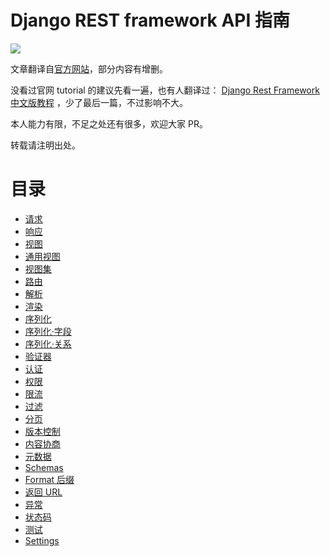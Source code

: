 # Django REST framework API 指南

![](http://www.django-rest-framework.org/img/logo.png)


文章翻译自[官方网站](http://www.django-rest-framework.org/)，部分内容有增删。

没看过官网 tutorial 的建议先看一遍，也有人翻译过： [Django Rest Framework 中文版教程](https://www.gitbook.com/book/whatwewant/django-rest-framework-tutorial-cn/details) ，少了最后一篇，不过影响不大。

本人能力有限，不足之处还有很多，欢迎大家 PR。

转载请注明出处。

# 目录
- [请求](http://drf.jiuyou.info/#/api-guide/requests)  
- [响应](http://drf.jiuyou.info/#/api-guide/responses)  
- [视图](http://drf.jiuyou.info/#/api-guide/views)  
- [通用视图](http://drf.jiuyou.info/#/api-guide/genericviews)  
- [视图集](http://drf.jiuyou.info/#/api-guide/viewsets)  
- [路由](http://drf.jiuyou.info/#/api-guide/routers)  
- [解析](http://drf.jiuyou.info/#/api-guide/parsers)  
- [渲染](http://drf.jiuyou.info/#/api-guide/renderers)  
- [序列化](http://drf.jiuyou.info/#/api-guide/serializers)  
- [序列化·字段](http://drf.jiuyou.info/#/api-guide/fields)  
- [序列化·关系](http://drf.jiuyou.info/#/api-guide/relations)  
- [验证器](http://drf.jiuyou.info/#/api-guide/validators)  
- [认证](http://drf.jiuyou.info/#/api-guide/authentication)  
- [权限](http://drf.jiuyou.info/#/api-guide/permissions)  
- [限流](http://drf.jiuyou.info/#/api-guide/throttling)  
- [过滤](http://drf.jiuyou.info/#/api-guide/filtering)  
- [分页](http://drf.jiuyou.info/#/api-guide/pagination)  
- [版本控制](http://drf.jiuyou.info/#/api-guide/versioning)  
- [内容协商](http://drf.jiuyou.info/#/api-guide/content-negotiation)  
- [元数据](http://drf.jiuyou.info/#/api-guide/metadata)  
- [Schemas](http://drf.jiuyou.info/#/api-guide/schemas)  
- [Format 后缀](http://drf.jiuyou.info/#/api-guide/format-suffixes)  
- [返回 URL](http://drf.jiuyou.info/#/api-guide/reverse)  
- [异常](http://drf.jiuyou.info/#/api-guide/exceptions)  
- [状态码](http://drf.jiuyou.info/#/api-guide/status-codes)  
- [测试](http://drf.jiuyou.info/#/api-guide/testing)  
- [Settings](http://drf.jiuyou.info/#/api-guide/settings)  